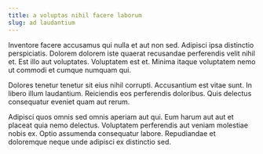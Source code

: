 ```yaml
---
title: a voluptas nihil facere laborum
slug: ad laudantium
---
```


Inventore facere accusamus qui nulla et aut non sed. Adipisci ipsa distinctio perspiciatis. Dolorem dolorem iste quaerat recusandae perferendis velit nihil et. Est illo aut voluptates. Voluptatem est et. Minima itaque voluptatem nemo ut commodi et cumque numquam qui.

Dolores tenetur tenetur sit eius nihil corrupti. Accusantium est vitae sunt. In libero illum laudantium. Reiciendis eos perferendis doloribus. Quis delectus consequatur eveniet quam aut rerum.

Adipisci quos omnis sed omnis aperiam aut qui. Eum harum aut aut et placeat quia nemo delectus. Voluptatem perferendis aut veniam molestiae nobis ex. Optio assumenda consequatur labore. Repudiandae et doloremque neque unde adipisci ex distinctio sed.
